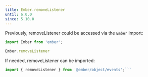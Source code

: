 ```yaml
---
title: Ember.removeListener
until: 6.0.0
since: 5.10.0
---
```



Previously, removeListener could be accessed via the `Ember` import:
```js
import Ember from 'ember';

Ember.removeListener
```

 If needed, removeListener can be imported:
```js
import { removeListener } from '@ember/object/events';```
